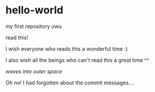 # hello-world
my first repository uwu

read this!

I wish everyone who reads this a wonderful time :)

I also wish all the beings who can't read this a great time ^^

*waves into outer space*

Oh no! I had forgotten about the commit messages....

